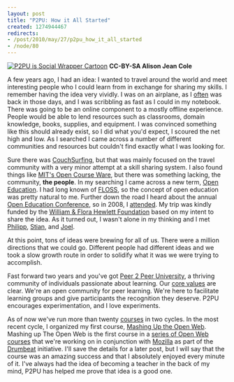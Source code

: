 ```yaml
--- 
layout: post
title: "P2PU: How it All Started"
created: 1274944467
redirects:
- /post/2010/may/27/p2pu_how_it_all_started
- /node/80
---
```

<a href="http://www.flickr.com/photos/johndbritton/4170987860/"><img src="http://farm3.static.flickr.com/2783/4170987860_bff3b6c491.jpg" alt="P2PU is Social Wrapper Cartoon" /></a>
<strong>CC-BY-SA Alison Jean Cole</strong>

<p>A few years ago, I had an idea: I wanted to travel around the world and meet interesting people who I could learn from in exchange for sharing my skills. I remember having the idea very vividly. I was on an airplane, as I <a href="http://www.dopplr.com/traveller/johndbritton">often</a> was back in those days, and I was scribbling as fast as I could in my notebook. There was going to be an online component to a mostly offline experience. People would be able to lend resources such as classrooms, domain knowledge, books, supplies, and equipment. I was convinced something like this should already exist, so I did what you'd expect, I scoured the net high and low. As I searched I came across a number of different communities and resources but couldn't find exactly what I was looking for.</p>

<p>Sure there was <a href="http://www.couchsurfing.org">CouchSurfing</a>, but that was mainly focused on the travel community with a very minor attempt at a skill sharing system. I also found things like <a href="http://ocw.mit.edu/">MIT's Open Course Ware</a>, but there was something lacking, the community, <strong>the people</strong>. In my searching I came across a new term, <a href="http://en.wikipedia.org/wiki/Open_education">Open Education</a>. I had long known of <a href="http://en.wikipedia.org/wiki/FLOSS">FLOSS</a>, so the concept of open education was pretty natural to me. Further down the road I heard about the annual <a href="http://openedconference.org">Open Education Conference</a>, so in 2008, I <a href="/post/2009/february/04/open_education_2008_celebrating_ten_years_open_content">attended</a>. My trip was kindly funded by the <a href="http://hewlett.org">William &amp; Flora Hewlett Foundation</a> based on my intent to share the idea. As it turned out, I wasn't alone in my thinking and I met <a href="http://bokaap.net">Philipp</a>, <a href="http://reganmian.net/">Stian</a>, and <a href="http://cnx.org/member_profile/thierstj">Joel</a>.</p>

<p>At this point, tons of ideas were brewing for all of us. There were a million directions that we could go. Different people had different ideas and we took a slow growth route in order to solidify what it was we were trying to accomplish.</p>

<p>Fast forward two years and you've got <a href="http://p2pu.org">Peer 2 Peer University</a>, a thriving community of individuals passionate about learning. Our <a href="http://p2pu.org/values">core values</a> are clear. We're an open community for peer learning. We're here to facilitate learning groups and give participants the recognition they deserve. P2PU encourages experimentation, and I love experiments.</p>

<p>As of now we've run more than twenty <a href="http://p2pu.org/courses">courses</a> in two cycles. In the most recent cycle, I organized my first course, <a href="http://p2pu.org/mashing-open-web-mar-2010">Mashing Up the Open Web</a>. Mashing up The Open Web is the first course in a <a href="http://www.drumbeat.org/project/p2p-university-open-web-career-track">series of Open Web courses</a> that we're working on in conjunction with <a href="http://www.mozilla.org">Mozilla</a> as part of the <a href="http://www.drumbeat.org">Drumbeat</a> initiative. I'll save the details for a later post, but I will say that the course was an amazing success and that I absolutely enjoyed every minute of it. I've always had the idea of becoming a teacher in the back of my mind, P2PU has helped me prove that idea is a good one.</p>
